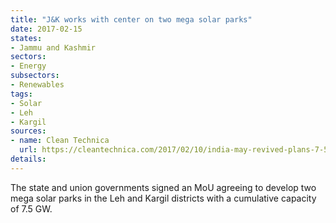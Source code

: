 ```yaml
---
title: "J&K works with center on two mega solar parks"
date: 2017-02-15
states:
- Jammu and Kashmir
sectors:
- Energy
subsectors:
- Renewables
tags:
- Solar
- Leh
- Kargil
sources:
- name: Clean Technica
  url: https://cleantechnica.com/2017/02/10/india-may-revived-plans-7-5-gigawatts-solar-projects/
details:
---
```


The state and union governments signed an MoU agreeing to develop two mega solar parks in the Leh and Kargil districts with a cumulative capacity of 7.5 GW.
